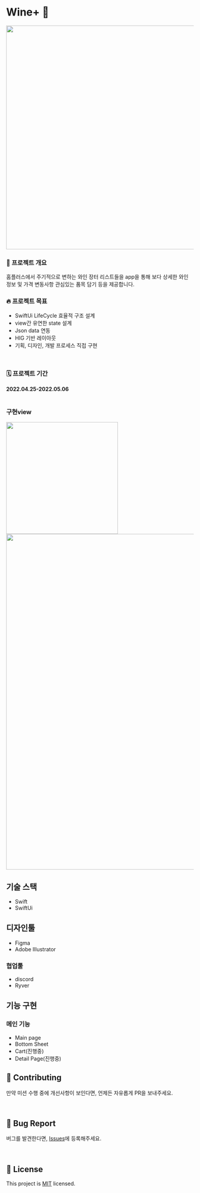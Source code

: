 # Wine+ 🍷
<img src="https://velog.velcdn.com/images/park_kyo_su/post/265bdf27-6eb9-414e-bfb1-1a875f968a43/image.png" width="600"/>

### 🎉 프로젝트 개요
홈플러스에서 주기적으로 변하는 와인 장터 리스트들을
app을 통해 보다 상세한 와인 정보 및 가격 변동사항
관심있는 품목 담기 등을 제공합니다.

### 🔥 프로젝트 목표
- SwiftUi LifeCycle 효율적 구조 설계
- view간 유연한 state 설계
- Json data 연동
- HIG 기반 레이아웃
- 기획, 디자인, 개발 프로세스 직접 구현
<br/>

### 🗓 프로젝트 기간

**2022.04.25-2022.05.06**
<br/>
<br/>
### 구현view
<!-- ![Simulator Screen Recording - iPhone 13 - 2022-05-06 at 13 17 34](https://user-images.githubusercontent.com/77766769/167066206-949b0fde-0cdd-4072-9687-b33dc2a5f110.gif) -->
<img src="https://user-images.githubusercontent.com/77766769/167066206-949b0fde-0cdd-4072-9687-b33dc2a5f110.gif" width="300"/>
<img src="https://velog.velcdn.com/images/park_kyo_su/post/5e76ce54-9e5b-4268-b10b-b8835c5dee1b/image.png" width="900"/>

## 기술 스택
- Swift
- SwiftUi

## 디자인툴
- Figma
- Adobe Illustrator

### 협업툴

- discord
- Ryver

## 기능 구현

### 메인 기능

- Main page
- Bottom Sheet
- Cart(진행중)
- Detail Page(진행중)


## 👏 Contributing

만약 미션 수행 중에 개선사항이 보인다면, 언제든 자유롭게 PR을 보내주세요.

<br/>

## 🐞 Bug Report

버그를 발견한다면, [Issues](qkr0454@gmail.com)에 등록해주세요.

<br/>

## 📝 License

This project is [MIT](https://github.com/SPACE-DEV-CLUB/SPACE_DEV_CLUB_FRONT/blob/develop/LICENSE.md) licensed.
